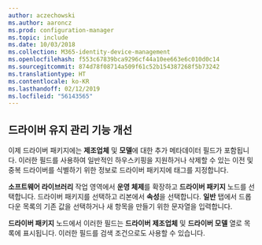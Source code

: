 ```yaml
---
author: aczechowski
ms.author: aaroncz
ms.prod: configuration-manager
ms.topic: include
ms.date: 10/03/2018
ms.collection: M365-identity-device-management
ms.openlocfilehash: f553c67839bca9296cf44a10ee663e6c010d0c14
ms.sourcegitcommit: 874d78f08714a509f61c52b154387268f5b73242
ms.translationtype: HT
ms.contentlocale: ko-KR
ms.lasthandoff: 02/12/2019
ms.locfileid: "56143565"
---
```

## <a name="bkmk_drivers"></a> 드라이버 유지 관리 기능 개선
<!--1358270-->

이제 드라이버 패키지에는 **제조업체** 및 **모델**에 대한 추가 메타데이터 필드가 포함됩니다. 이러한 필드를 사용하여 일반적인 하우스키핑을 지원하거나 삭제할 수 있는 이전 및 중복 드라이버를 식별하기 위한 정보로 드라이버 패키지에 태그를 지정합니다.

**소프트웨어 라이브러리** 작업 영역에서 **운영 체제**를 확장하고 **드라이버 패키지** 노드를 선택합니다. 드라이버 패키지를 선택하고 리본에서 **속성**을 선택합니다. **일반** 탭에서 드롭다운 목록의 기존 값을 선택하거나 새 항목을 만들기 위한 문자열을 입력합니다. 

**드라이버 패키지** 노드에서 이러한 필드는 **드라이버 제조업체** 및 **드라이버 모델** 열로 목록에 표시됩니다. 이러한 필드를 검색 조건으로도 사용할 수 있습니다. 


